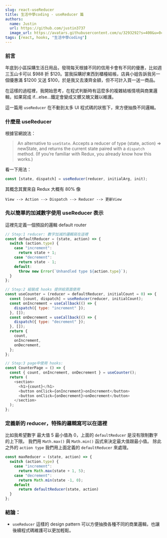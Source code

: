 ```yaml
---
slug: react-useReducer
title: 生活中學coding - useReducer 篇
authors:
  name: Justin
  url: https://github.com/justin3737
  image_url: https://avatars.githubusercontent.com/u/3293292?s=400&u=0cf29916981c562345a57d34b7baa92e5816c863&v=4
tags: [react, hooks, "生活中學coding"]
---
```


### 前言

年底到小區採購生活日用品，發現每天根據不同的信用卡會有不同的優惠，比如週三玉山卡可以 $988 折 $120。當我採購好東西到櫃檯結帳，店員小姐告訴我另一個優惠滿 $1200 又送 $100，於是我又去湊齊金額，但不可計入買一送一商品。

在這樣的過程裡，我開始思考，在程式判斷時有這麼多的複雜結帳情境與商業邏輯，如果寫成 if...else...鐵定會變成又髒又醜又難以維護。

這一篇用 `useReducer` 在不動到太多 UI 程式碼的狀態下，來方便抽換不同邏輯。

### 什麼是 useReducer

根據官網說法：

> An alternative to `useState`. Accepts a reducer of type (state, action) => newState, and returns the current state paired with a `dispatch` method.
> (If you’re familiar with Redux, you already know how this works.)

看一下用法：

```javascript
const [state, dispatch] = useReducer(reducer, initialArg, init);
```

其概念其實來自 Redux 大概有 80% 像

```
View --> Action --> Dispatch --> Reducer --> 更新View
```

### 先以簡單的加減數字使用 useReducer 表示

這裡先定義一個預設的邏輯 default router

```javascript
// Step:1 reducer: 數字加減的邏輯寫在這裡
const defaultReducer = (state, action) => {
  switch (action.type) {
    case "increment":
      return state + 1;
    case "decrement":
      return state - 1;
    default:
      throw new Error(`Unhandled type ${action.type}`);
  }
};

// Step:2 組裝成 hooks 提供給頁面使用
const useCounter = (reducer = defaultReducer, initialCount = 0) => {
  const [count, dispatch] = useReducer(reducer, initialCount);
  const onIncrement = useCallback(() => {
    dispatch({ type: "increment" });
  }, []);
  const onDecrement = useCallback(() => {
    dispatch({ type: "decrement" });
  }, []);
  return {
    count,
    onIncrement,
    onDecrement,
  };
};

// Step:3 page中使用 hooks:
const CounterPage = () => {
  const { count, onIncrement, onDecrement } = useCounter();
  return (
    <section>
      <h1>{count}</h1>
      <button onClick={onIncrement}>onIncrement</button>
      <button onClick={onDecrement}>onDecrement</button>
    </section>
  );
};
```

### 定義新的 reducer，特殊的邏輯寫可以在這裡

比如我希望數字 最大值 5 最小值為 0，上面的 `defaultReducer` 是沒有限制數字的上下限。
我們用 `Math.max()` 與 `Math.min()` 函式來決定最大值跟最小值。
除此之外的 `action type` 我們用上面定義的 `defaultReducer` 來處理。

```javascript
const maxReducer = (state, action) => {
  switch (action.type) {
    case "increment":
      return Math.max(state + 1, 5);
    case "decrement":
      return Math.min(state -1, 0);
    default
      return defaultReducer(state, action)
  }
};
```

### 結論：

- `useReducer` 這樣的 design pattern 可以方便抽換各種不同的商業邏輯，也讓後續程式碼維護可以更加輕鬆。
